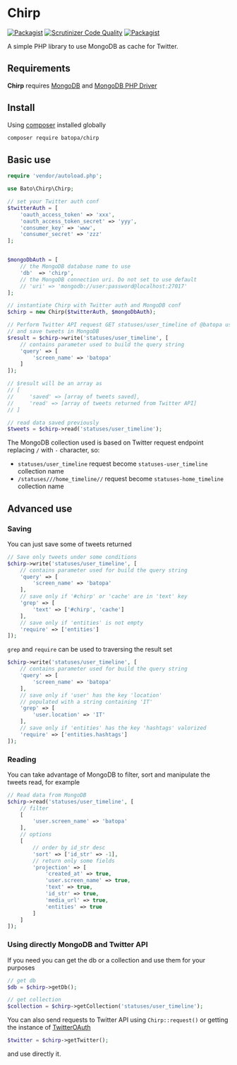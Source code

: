 # Chirp

[![Packagist](https://img.shields.io/packagist/l/doctrine/orm.svg)](LICENSE)
[![Scrutinizer Code Quality](https://scrutinizer-ci.com/g/batopa/chirp/badges/quality-score.png?b=master)](https://scrutinizer-ci.com/g/batopa/chirp/?branch=master)
[![Packagist](https://img.shields.io/packagist/v/batopa/chirp.svg)](https://packagist.org/packages/batopa/chirp)

A simple PHP library to use MongoDB as cache for Twitter.

## Requirements

**Chirp** requires [MongoDB](https://www.mongodb.org) and [MongoDB PHP Driver](http://php.net/manual/en/set.mongodb.php)

## Install

Using [composer](https://getcomposer.org/doc/00-intro.md#installation-linux-unix-osx) installed globally

```bash
composer require batopa/chirp
```

## Basic use

```php
require 'vendor/autoload.php';

use Bato\Chirp\Chirp;

// set your Twitter auth conf
$twitterAuth = [
    'oauth_access_token' => 'xxx',
    'oauth_access_token_secret' => 'yyy',
    'consumer_key' => 'www',
    'consumer_secret' => 'zzz'
];


$mongoDbAuth = [
    // the MongoDB database name to use
    'db'  => 'chirp',
    // the MongoDB connection uri. Do not set to use default
    // 'uri' => 'mongodb://user:password@localhost:27017'
];

// instantiate Chirp with Twitter auth and MongoDB conf
$chirp = new Chirp($twitterAuth, $mongoDbAuth);

// Perform Twitter API request GET statuses/user_timeline of @batopa user
// and save tweets in MongoDB
$result = $chirp->write('statuses/user_timeline', [
    // contains parameter used to build the query string
    'query' => [
        'screen_name' => 'batopa'
    ]
]);

// $result will be an array as
// [
//     'saved' => [array of tweets saved],
//     'read' => [array of tweets returned from Twitter API]
// ]

// read data saved previously
$tweets = $chirp->read('statuses/user_timeline');
```

The MongoDB collection used is based on Twitter request endpoint
replacing `/` with `-` character, so:
* `statuses/user_timeline` request become `statuses-user_timeline` collection name
* `/statuses///home_timeline//` request become `statuses-home_timeline` collection name

## Advanced use

### Saving

You can just save some of tweets returned

```php
// Save only tweets under some conditions
$chirp->write('statuses/user_timeline', [
    // contains parameter used for build the query string
    'query' => [
        'screen_name' => 'batopa'
    ],
    // save only if '#chirp' or 'cache' are in 'text' key
    'grep' => [
        'text' => ['#chirp', 'cache']
    ],
    // save only if 'entities' is not empty
    'require' => ['entities']
]);
```

`grep` and `require` can be used to traversing the result set

```php
$chirp->write('statuses/user_timeline', [
    // contains parameter used for build the query string
    'query' => [
        'screen_name' => 'batopa'
    ],
    // save only if 'user' has the key 'location'
    // populated with a string containing 'IT'
    'grep' => [
        'user.location' => 'IT'
    ],
    // save only if 'entities' has the key 'hashtags' valorized
    'require' => ['entities.hashtags']
]);
```

### Reading

You can take advantage of MongoDB to filter,
sort and manipulate the tweets read, for example

```php
// Read data from MongoDB
$chirp->read('statuses/user_timeline', [
    // filter
    [
        'user.screen_name' => 'batopa'
    ],
    // options
    [
        // order by id_str desc
        'sort' => ['id_str' => -1],
        // return only some fields
        'projection' => [
            'created_at' => true,
            'user.screen_name' => true,
            'text' => true,
            'id_str' => true,
            'media_url' => true,
            'entities' => true
        ]
    ]
]);
```

### Using directly MongoDB and Twitter API

If you need you can get the db or a collection and use them for your purposes

```php
// get db
$db = $chirp->getDb();

// get collection
$collection = $chirp->getCollection('statuses/user_timeline');
```

You can also send requests to Twitter API using `Chirp::request()` or
getting the instance of [TwitterOAuth](https://twitteroauth.com)

```php
$twitter = $chirp->getTwitter();
```

and use directly it.
